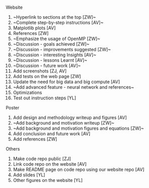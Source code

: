 Website

1. ~Hyperlink to sections at the top [ZW]~
2. ~Complete step-by-step instructions [AV]~
3. Matplotlib plots [AV]
4. References [ZW]
5. ~Emphasize the usage of OpenMP [ZW]~
6. ~Discussion - goals achieved [ZW]~
7. ~Discussion - improvements suggested [ZW]~
8. ~Discussion - interesting Insights [AV]~
9. ~Discussion - lessons Learnt [AV]~
10. ~Discussion - future work [AV]~
11. Add screenshots [ZJ, AV]
12. Add tests on the web page [ZW]
13. Update the need for big data and big compute [AV]
14. ~Add advanced feature - neural network and references~  
15. Optimizations  
16. Test out instruction steps [YL]

Poster

1. Add design and methodology writeup and figures [AV]
2. ~Add background and motivation writeup [ZW]~
3. ~Add background and motivation figures and equations [ZW]~
4. Add conclusion and future work [AV]
5. Add references [ZW]

Others

1. Make code repo public [ZJ]
2. Link code repo on the website [AV]
3. Make README page on code repo using our website repo [AV]
4. Add slides [YL]
5. Other figures on the website [YL]
